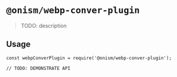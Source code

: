 # `@onism/webp-conver-plugin`

> TODO: description

## Usage

```
const webpConverPlugin = require('@onism/webp-conver-plugin');

// TODO: DEMONSTRATE API
```
